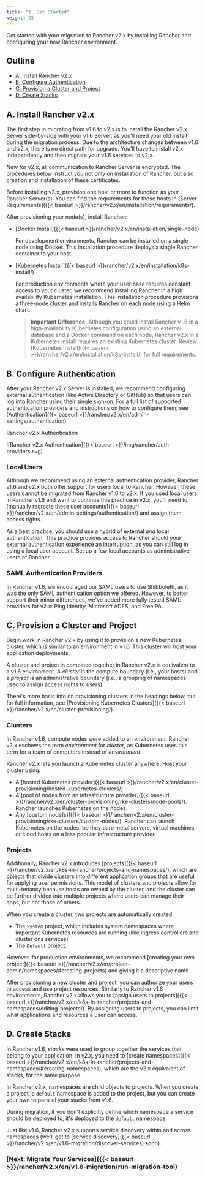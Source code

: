 ```yaml
---
title: "1. Get Started"
weight: 25
---
```

Get started with your migration to Rancher v2.x by installing Rancher and configuring your new Rancher environment.

## Outline

<!-- TOC -->

- [A. Install Rancher v2.x](#a-install-rancher-v2-x)
- [B. Configure Authentication](#b-configure-authentication)
- [C. Provision a Cluster and Project](#c-provision-a-cluster-and-project)
- [D. Create Stacks](#d-create-stacks)


<!-- /TOC -->

## A. Install Rancher v2.x

The first step in migrating from v1.6 to v2.x is to install the Rancher v2.x Server side-by-side with your v1.6 Server, as you'll need your old install during the migration process. Due to the architecture changes between v1.6 and v2.x, there is no direct path for upgrade. You'll have to install v2.x independently and then migrate your v1.6 services to v2.x.

New for v2.x, all communication to Rancher Server is encrypted. The procedures below instruct you not only on installation of Rancher, but also creation and installation of these certificates.

Before installing v2.x, provision one host or more to function as your Rancher Server(s). You can find the requirements for these hosts in [Server Requirements]({{< baseurl >}}/rancher/v2.x/en/installation/requirements/).

After provisioning your node(s), install Rancher:

- [Docker Install]({{< baseurl >}}/rancher/v2.x/en/installation/single-node)

    For development environments, Rancher can be installed on a single node using Docker. This installation procedure deploys a single Rancher container to your host.

- [Kubernetes Install]({{< baseurl >}}/rancher/v2.x/en/installation/k8s-install/)

    For production environments where your user base requires constant access to your cluster, we recommend installing Rancher in a high availability Kubernetes installation. This installation procedure provisions a three-node cluster and installs Rancher on each node using a Helm chart.

    >**Important Difference:** Although you could install Rancher v1.6 in a high-availability Kubernetes configuration using an external database and a Docker command on each node, Rancher v2.x in a Kubernetes install requires an existing Kubernetes cluster. Review [Kubernetes Install]({{< baseurl >}}/rancher/v2.x/en/installation/k8s-install/) for full requirements.

## B. Configure Authentication

After your Rancher v2.x Server is installed, we recommend configuring external authentication (like Active Directory or GitHub) so that users can log into Rancher using their single sign-on. For a full list of supported authentication providers and instructions on how to configure them, see [Authentication]({{< baseurl >}}/rancher/v2.x/en/admin-settings/authentication).

<figcaption>Rancher v2.x Authentication</figcaption>

![Rancher v2.x Authentication]({{< baseurl >}}/img/rancher/auth-providers.svg)

### Local Users

Although we recommend using an external authentication provider, Rancher v1.6 and v2.x both offer support for users local to Rancher. However, these users cannot be migrated from Rancher v1.6 to v2.x. If you used local users in Rancher v1.6 and want to continue this practice in v2.x, you'll need to [manually recreate these user accounts]({{< baseurl >}}/rancher/v2.x/en/admin-settings/authentication/) and assign them access rights.

As a best practice, you should use a hybrid of external _and_ local authentication. This practice provides access to Rancher should your external authentication experience an interruption, as you can still log in using a local user account. Set up a few local accounts as administrative users of Rancher.


### SAML Authentication Providers

In Rancher v1.6, we encouraged our SAML users to use Shibboleth, as it was the only SAML authentication option we offered. However, to better support their minor differences, we've added more fully tested SAML providers for v2.x: Ping Identity, Microsoft ADFS, and FreeIPA.

## C. Provision a Cluster and Project

Begin work in Rancher v2.x by using it to provision a new Kubernetes cluster, which is similar to an environment in v1.6. This cluster will host your application deployments.

A cluster and project in combined together in Rancher v2.x is equivalent to a v1.6 environment. A _cluster_ is the compute boundary (i.e., your hosts) and a _project_ is an administrative boundary (i.e., a grouping of namespaces used to assign access rights to users).

There's more basic info on provisioning clusters in the headings below, but for full information, see [Provisioning Kubernetes Clusters]({{< baseurl >}}/rancher/v2.x/en/cluster-provisioning/).

### Clusters

In Rancher v1.6, compute nodes were added to an _environment_. Rancher v2.x eschews the term _environment_ for _cluster_, as Kubernetes uses this term for a team of computers instead of _environment_.

Rancher v2.x lets you launch a Kubernetes cluster anywhere. Host your cluster using:

- A [hosted Kubernetes provider]({{< baseurl >}}/rancher/v2.x/en/cluster-provisioning/hosted-kubernetes-clusters/).
- A [pool of nodes from an infrastructure provider]({{< baseurl >}}/rancher/v2.x/en/cluster-provisioning/rke-clusters/node-pools/). Rancher launches Kubernetes on the nodes.
- Any [custom node(s)]({{< baseurl >}}/rancher/v2.x/en/cluster-provisioning/rke-clusters/custom-nodes/). Rancher can launch Kubernetes on the nodes, be they bare metal servers, virtual machines, or cloud hosts on a less popular infrastructure provider.

### Projects

Additionally, Rancher v2.x introduces [projects]({{< baseurl >}}/rancher/v2.x/en/k8s-in-rancher/projects-and-namespaces/), which are objects that divide clusters into different application groups that are useful for applying user permissions. This model of clusters and projects allow for multi-tenancy because hosts are owned by the cluster, and the cluster can be further divided into multiple projects where users can manage their apps, but not those of others.

When you create a cluster, two projects are automatically created:

- The `System` project, which includes system namespaces where important Kubernetes resources are running (like ingress controllers and cluster dns services)
- The `Default` project.

However, for production environments, we recommend [creating your own project]({{< baseurl >}}/rancher/v2.x/en/project-admin/namespaces/#creating-projects) and giving it a descriptive name.

After provisioning a new cluster and project, you can authorize your users to access and use project resources. Similarly to Rancher v1.6 environments, Rancher v2.x allows you to [assign users to projects]({{< baseurl >}}/rancher/v2.x/en/k8s-in-rancher/projects-and-namespaces/editing-projects/). By assigning users to projects, you can limit what applications and resources a user can access.

## D. Create Stacks

In Rancher v1.6, _stacks_ were used to group together the services that belong to your application. In v2.x, you need to [create namespaces]({{< baseurl >}}/rancher/v2.x/en/k8s-in-rancher/projects-and-namespaces/#creating-namespaces), which are the v2.x equivalent of stacks, for the same purpose.

In Rancher v2.x, namespaces are child objects to projects. When you create a project, a `default` namespace is added to the project, but you can create your own to parallel your stacks from v1.6.

During migration, if you don't explicitly define which namespace a service should be deployed to, it's deployed to the `default` namespace.

Just like v1.6, Rancher v2.x supports service discovery within and across namespaces (we'll get to [service discovery]({{< baseurl >}}/rancher/v2.x/en/v1.6-migration/discover-services) soon).


### [Next: Migrate Your Services]({{< baseurl >}}/rancher/v2.x/en/v1.6-migration/run-migration-tool)

